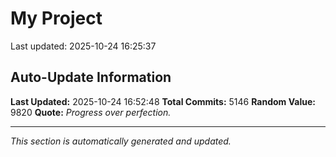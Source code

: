# My Project


Last updated: 2025-10-24 16:25:37

































































































































































































































































































































































































































































































































































































































































































































































































































































































































































































































































































































































































































































































































































































































































































































































































































































































































































































































































































































































































































































































































































































































































































































































































































































































































































































































































































































































































































































































































































































































































































































































































































































































































































































































































































































































































































































































































































































































































































































































































































































































































































































































































































































































































































































































































































































































































































































































































































































































































































































































































































































































































































































































































































































































































































































































































































































































































































## Auto-Update Information

**Last Updated:** 2025-10-24 16:52:48
**Total Commits:** 5146
**Random Value:** 9820
**Quote:** _Progress over perfection._

---
_This section is automatically generated and updated._